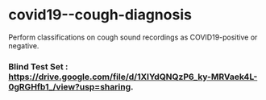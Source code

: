 # covid19--cough-diagnosis
Perform classifications on cough sound recordings as COVID19-positive or negative.


### Blind Test Set : https://drive.google.com/file/d/1XIYdQNQzP6_ky-MRVaek4L-0gRGHfb1_/view?usp=sharing.
